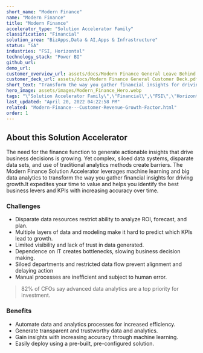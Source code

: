 ```yaml
---
short_name: "Modern Finance"
name: "Modern Finance"
title: "Modern Finance"
accelerator_type: "Solution Accelerator Family"
classification: "Financial"
solution_area: "BizApps,Data & AI,Apps & Infrastructure"
status: "GA"
industries: "FSI, Horizontal"
technology_stack: "Power BI"
github_url: 
demo_url: 
customer_overview_url: assets/docs/Modern Finance General Leave Behind (Overview).pptx
customer_deck_url: assets/docs/Modern Finance General Customer Deck.pdf
short_text: "Transform the way you gather financial insights for driving growth."
hero_image: assets/images/Modern_Finance_Hero.webp
tags: "\"Solution Accelerator Family\",\"Financial\",\"FSI\",\"Horizontal\",\"Power BI\",\"BizApps\",\"Data & AI\",\"Apps & Infrastructure\""
last_updated: "April 20, 2022 04:22:58 PM"
related: "Modern-Finance---Customer-Revenue-Growth-Factor.html"
order: 1
---
```

## About this Solution Accelerator

The need for the finance function to generate actionable insights that drive business decisions is growing. Yet complex, siloed data systems, disparate data sets, and use of traditional analytics methods create barriers. 
The Modern Finance Solution Accelerator leverages machine learning and big data analytics to transform the way you gather financial insights for driving growth.It expedites your time to value and helps you identify the best business levers and KPIs with increasing accuracy over time.

### Challenges

* Disparate data resources restrict ability to analyze ROI, forecast, and plan.
* Multiple layers of data and modeling make it hard to predict which KPIs lead  to growth.
* Limited visibility and lack of trust in data generated.
* Dependence on IT creates bottlenecks, slowing business decision making.
* Siloed departments and restricted data flow prevent alignment and delaying action
* Manual processes are inefficient and subject to human error.

> 82% of CFOs say advanced data analytics are a top priority for investment.

### Benefits

* Automate data and analytics processes for increased efficiency.
* Generate transparent and trustworthy data and analytics.
* Gain insights with increasing accuracy through machine learning.
* Easily deploy using a pre-built, pre-configured solution.

